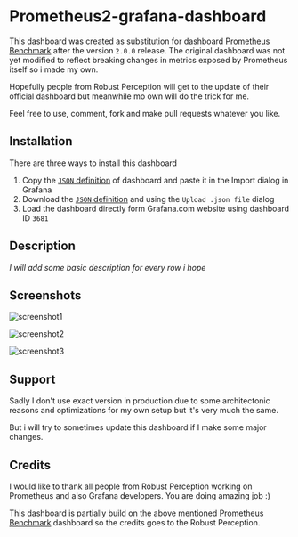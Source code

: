 # Prometheus2-grafana-dashboard
This dashboard was created as substitution for dashboard
[Prometheus Benchmark](https://grafana.com/dashboards/1244) after the
version `2.0.0` release. The original dashboard was not yet modified
to reflect breaking changes in metrics exposed by Prometheus itself so
i made my own.

Hopefully people from Robust Perception will get to the update of their
official dashboard but meanwhile mo own will do the trick for me.

Feel free to use, comment, fork and make pull requests whatever you like.

## Installation
There are three ways to install this dashboard

   1. Copy the [`JSON` definition](https://raw.githubusercontent.com/FUSAKLA/Prometheus2-grafana-dashboard/master/dashboard/prometheus2-dashboard.json)
   of dashboard and paste it in the Import dialog in Grafana
   2. Download the [`JSON` definition](https://raw.githubusercontent.com/FUSAKLA/Prometheus2-grafana-dashboard/master/dashboard/prometheus2-dashboard.json)
   and using the `Upload .json file` dialog
   3. Load the dashboard directly form Grafana.com website using
   dashboard ID `3681`


## Description

*I will add some basic description for every row i hope*


## Screenshots
![screenshot1](img/dashboard.png "Top of dashboard with main info")

![screenshot2](img/dashboard1.png "Data storage info")

![screenshot3](img/dashboard2.png "Resources consumption (usin heapster)")

## Support

Sadly I don't use exact version in production due to some architectonic
reasons and optimizations for my own setup but it's very much the same.

But i will try to sometimes update this dashboard if I make some major changes.


## Credits

I would like to thank all people from Robust Perception
working on Prometheus and also Grafana developers. You are doing
amazing job :)

This dashboard is partially build on the above mentioned
[Prometheus Benchmark](https://grafana.com/dashboards/1244)
dashboard so the credits goes to the Robust Perception.